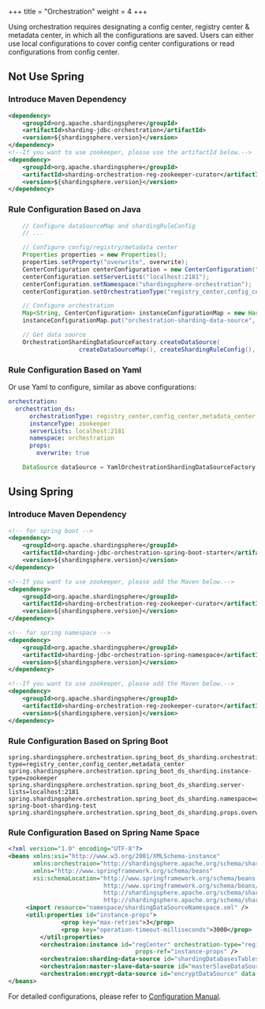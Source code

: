 +++
title = "Orchestration"
weight = 4
+++

Using orchestration requires designating a config center, registry center & metadata center, in which all the configurations are saved. Users can either use local configurations to cover config center configurations or read configurations from config center.

## Not Use Spring

### Introduce Maven Dependency

```xml
<dependency>
    <groupId>org.apache.shardingsphere</groupId>
    <artifactId>sharding-jdbc-orchestration</artifactId>
    <version>${shardingsphere.version}</version>
</dependency>
<!--If you want to use zookeeper, please use the artifactId below.-->
<dependency>
    <groupId>org.apache.shardingsphere</groupId>
    <artifactId>sharding-orchestration-reg-zookeeper-curator</artifactId>
    <version>${shardingsphere.version}</version>
</dependency>
```

### Rule Configuration Based on Java

```java
    // Configure dataSourceMap and shardingRuleConfig
    // ...

    // Configure config/registry/metadata center
    Properties properties = new Properties();
    properties.setProperty("overwrite", overwrite);
    CenterConfiguration centerConfiguration = new CenterConfiguration("zookeeper", properties);
    centerConfiguration.setServerLists("localhost:2181");
    centerConfiguration.setNamespace("shardingsphere-orchestration");
    centerConfiguration.setOrchestrationType("registry_center,config_center,metadata_center");

    // Configure orchestration
    Map<String, CenterConfiguration> instanceConfigurationMap = new HashMap<String, CenterConfiguration>();
    instanceConfigurationMap.put("orchestration-sharding-data-source", centerConfiguration);

    // Get data source
    OrchestrationShardingDataSourceFactory.createDataSource(
                    createDataSourceMap(), createShardingRuleConfig(), new HashMap<String, Object>(), new Properties(), new OrchestrationConfiguration(instanceConfigurationMap));
```

### Rule Configuration Based on Yaml

Or use Yaml to configure, similar as above configurations:

```yaml
orchestration:
  orchestration_ds:
      orchestrationType: registry_center,config_center,metadata_center
      instanceType: zookeeper
      serverLists: localhost:2181
      namespace: orchestration
      props:
        overwrite: true
```

```java
    DataSource dataSource = YamlOrchestrationShardingDataSourceFactory.createDataSource(yamlFile);
```

## Using Spring

### Introduce Maven Dependency

```xml
<!-- for spring boot -->
<dependency>
    <groupId>org.apache.shardingsphere</groupId>
    <artifactId>sharding-jdbc-orchestration-spring-boot-starter</artifactId>
    <version>${shardingsphere.version}</version>
</dependency>

<!--If you want to use zookeeper, please add the Maven below.-->
<dependency>
    <groupId>org.apache.shardingsphere</groupId>
    <artifactId>sharding-orchestration-reg-zookeeper-curator</artifactId>
    <version>${shardingsphere.version}</version>
</dependency>
```

```xml
<!-- for spring namespace -->
<dependency>
    <groupId>org.apache.shardingsphere</groupId>
    <artifactId>sharding-jdbc-orchestration-spring-namespace</artifactId>
    <version>${shardingsphere.version}</version>
</dependency>

<!--If you want to use zookeeper, please add the Maven below.-->
<dependency>
    <groupId>org.apache.shardingsphere</groupId>
    <artifactId>sharding-orchestration-reg-zookeeper-curator</artifactId>
    <version>${shardingsphere.version}</version>
</dependency>
```

### Rule Configuration Based on Spring Boot

```properties
spring.shardingsphere.orchestration.spring_boot_ds_sharding.orchestration-type=registry_center,config_center,metadata_center
spring.shardingsphere.orchestration.spring_boot_ds_sharding.instance-type=zookeeper
spring.shardingsphere.orchestration.spring_boot_ds_sharding.server-lists=localhost:2181
spring.shardingsphere.orchestration.spring_boot_ds_sharding.namespace=orchestration-spring-boot-sharding-test
spring.shardingsphere.orchestration.spring_boot_ds_sharding.props.overwrite=true
```

### Rule Configuration Based on Spring Name Space

```xml
<?xml version="1.0" encoding="UTF-8"?>
<beans xmlns:xsi="http://www.w3.org/2001/XMLSchema-instance"
       xmlns:orchestraion="http://shardingsphere.apache.org/schema/shardingsphere/orchestration"
       xmlns="http://www.springframework.org/schema/beans"
       xsi:schemaLocation="http://www.springframework.org/schema/beans
                           http://www.springframework.org/schema/beans/spring-beans.xsd
                           http://shardingsphere.apache.org/schema/shardingsphere/orchestration
                           http://shardingsphere.apache.org/schema/shardingsphere/orchestration/orchestration.xsd">
     <import resource="namespace/shardingDataSourceNamespace.xml" />
     <util:properties id="instance-props">
               <prop key="max-retries">3</prop>
               <prop key="operation-timeout-milliseconds">3000</prop>
         </util:properties>
         <orchestraion:instance id="regCenter" orchestration-type="registry_center,config_center,metadata_center" instance-type="zookeeper" server-lists="localhost:2181" namespace="orchestration-spring-namespace-demo"
                                    props-ref="instance-props" />
         <orchestraion:sharding-data-source id="shardingDatabasesTablesDataSource" data-source-ref="realShardingDatabasesTablesDataSource" instance-ref="regCenter" overwrite="true" />
         <orchestraion:master-slave-data-source id="masterSlaveDataSource" data-source-ref="realMasterSlaveDataSource" instance-ref="regCenter" overwrite="true" />
         <orchestraion:encrypt-data-source id="encryptDataSource" data-source-ref="realEncryptDataSource" instance-ref="regCenter" overwrite="true" />
</beans>
```

For detailed configurations, please refer to [Configuration Manual](http://shardingsphere.apache.org/document/current/cn/manual/sharding-jdbc/configuration/).
